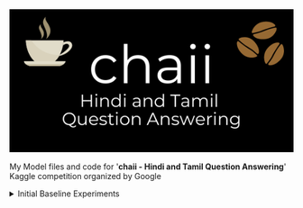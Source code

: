 <div align = "center">
  <img src = "https://github.com/SauravMaheshkar/chaii-Hindi-Tamil-QA/blob/main/assets/Coffee%20Banner.png?raw=true">
</div>

My Model files and code for '**chaii - Hindi and Tamil Question Answering**' Kaggle competition organized by Google

<details>
  <summary>Initial Baseline Experiments</summary>

<br>

[Link to Weights and Biases 🔥 Interactive Dashboard](https://wandb.ai/sauravmaheshkar/chaii/reports/Baseline-Models-LB--Vmlldzo5NzYzMTE).

<br>

All models were taken from [**Huggingface Question Answering Models**](https://www.kaggle.com/sauravmaheshkar/huggingface-question-answering-models) trained using @rhtsingh's processed dataset [ [**External Data - MLQA, XQUAD Preprocessing**](https://www.kaggle.com/rhtsingh/external-data-mlqa-xquad-preprocessing) ] using huggingface/transformers inbuilt [**weights and biases logger**](https://docs.wandb.ai/guides/integrations/huggingface).

![](https://raw.githubusercontent.com/SauravMaheshkar/chaii-Hindi-Tamil-QA/500ff923d44525d25d28a7b299995200b36c76cd/assets/Evaluation%20Loss.svg)

### The Model Weights can be found [here](https://www.kaggle.com/sauravmaheshkar/chaiifinetunedbaselinemodels)

|**Name**                                                |**Training Loss**| **Evaluation Loss**         |
|-----------------------------------------------------|----------|-------------------|
|electra-base-squad2                                  |1.9823    |2.27 |
|distilbert-base-cased-distilled-squad                |1.1694    |1.31 |
|bert-base-cased-squad2                               |1.0992    |1.26  |
|distilbert-base-uncased-distilled-squad              |1.0642    |1.19 |
|bert-large-uncased-whole-word-masking-squad2         |0.9206    |1.02 |
|bert-large-uncased-whole-word-masking-finetuned-squad|0.9068    |1.01  |
|xlm-roberta-base-squad2                              |0.7908    |0.90 |
|distilbert-**multi**-finetuned-for-xqua-on-tydiqa        |0.7827    |0.89  |
|bert-**multi**-uncased-finetuned-xquadv1                 |0.7072    |0.93 |
|bert-**multi**-cased-finetuned-xquadv1                   |0.6517    |0.74 |
|bert-base-**multilingual**-cased-finetuned-squad         |0.6257    |0.73 |
|xlm-**multi**-roberta-large-squad2                       |0.6209    |0.74  |
|bert-**multi**-cased-finedtuned-xquad-tydiqa-goldp       |0.6156    |0.70 |
|roberta-large-squad2                                 |0.2488    |0.36 |
|roberta-base-squad2                                  |0.236     |0.35|
</details>
